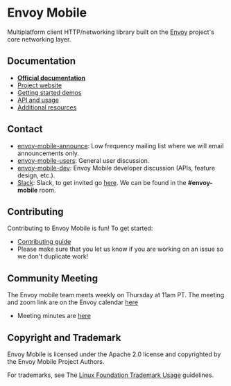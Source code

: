 # Envoy Mobile

Multiplatform client HTTP/networking library built on the [Envoy](https://www.envoyproxy.io) project's core networking layer.

## Documentation

- **[Official documentation](https://envoymobile.io/docs/envoy-mobile/latest/index.html)**
- [Project website](https://envoymobile.io)
- [Getting started demos](https://envoymobile.io/docs/envoy-mobile/latest/start/start.html)
- [API and usage](https://envoymobile.io/docs/envoy-mobile/latest/api/api.html)
- [Additional resources](https://envoymobile.io/docs/envoy-mobile/latest/intro/additional_resources.html)

## Contact

* [envoy-mobile-announce](https://groups.google.com/forum/#!forum/envoy-mobile-announce): Low
  frequency mailing list where we will email announcements only.
* [envoy-mobile-users](https://groups.google.com/forum/#!forum/envoy-mobile-users): General user
  discussion.
* [envoy-mobile-dev](https://groups.google.com/forum/#!forum/envoy-mobile-dev): Envoy Mobile
  developer discussion (APIs, feature design, etc.).
* [Slack](https://envoyproxy.slack.com): Slack, to get invited go
  [here](https://envoyproxy.io/slack). We can be found in the **#envoy-mobile** room.

## Contributing

Contributing to Envoy Mobile is fun! To get started:

* [Contributing guide](CONTRIBUTING.md)
* Please make sure that you let us know if you are working on an issue so we don't duplicate work!

## Community Meeting

The Envoy mobile team meets weekly on Thursday at 11am PT. The meeting and zoom link are on the
Envoy calendar [here](https://goo.gl/PkDijT)

* Meeting minutes are [here](https://docs.google.com/document/d/1T5qNoUxh80HkCia7XXxUCC8CFs9W6UVx6S5r7n688Ns)

## Copyright and Trademark

Envoy Mobile is licensed under the Apache 2.0 license and copyrighted by the Envoy Mobile Project Authors.

For trademarks, see The [Linux Foundation Trademark Usage](https://www.linuxfoundation.org/trademark-usage/) guidelines.

